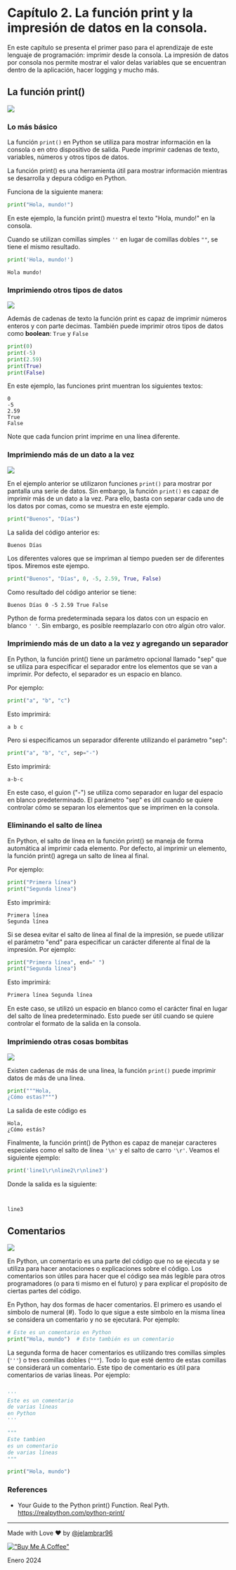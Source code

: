 # Capítulo 2. La función print y la impresión de datos en la consola. 

En este capítulo se presenta el primer paso para el aprendizaje de este lenguaje de programación: imprimir desde la consola. La impresión de datos por consola nos permite mostrar el valor delas variables que se encuentran dentro de la aplicación, hacer logging y mucho más. 

## La función print()

![](media/image_2_1.jpeg)

### Lo más básico

La función ```print()``` en Python se utiliza para mostrar información en la consola o en otro dispositivo de salida. Puede imprimir cadenas de texto, variables, números y otros tipos de datos.

La función print() es una herramienta útil para mostrar información mientras se desarrolla y depura código en Python.

Funciona de la siguiente manera:

```python
print("Hola, mundo!")
```

En este ejemplo, la función print() muestra el texto "Hola, mundo!" en la consola. 

Cuando se utilizan comillas simples ```''``` en lugar de comillas dobles ```""```, se tiene el mismo resultado. 

```python
print('Hola, mundo!')
```

```plain
Hola mundo!
```


### Imprimiendo otros tipos de datos

![](media/image_2_3.jpeg)


Además de cadenas de texto la función print es capaz de imprimir números enteros y con parte decimas. También puede imprimir otros tipos de datos como **boolean**: ```True``` y ```False```

```python
print(0)
print(-5)
print(2.59)
print(True)
print(False)
```

En este ejemplo, las funciones print muentran los siguientes textos:

```plain
0
-5
2.59
True
False
```

Note que cada funcion print imprime en una línea diferente. 

### Imprimiendo más de un dato a la vez

![](media/image_2_2.jpeg)


En el ejemplo anterior se utilizaron funciones ```print()``` para mostrar por pantalla una serie de datos. Sin embargo, la función ```print()``` es capaz de imprimir más de un dato a la vez. Para ello, basta con separar cada uno de los datos por comas, como se muestra en este ejemplo. 

```python
print("Buenos", "Días")
```

La salida del código anterior es: 

```plain 
Buenos Días
```

Los diferentes valores que se impriman al tiempo pueden ser de diferentes tipos. Miremos este ejempo. 
```python
print("Buenos", "Días", 0, -5, 2.59, True, False)
```

Como resultado del código anterior se tiene:

```plain 
Buenos Días 0 -5 2.59 True False
```

Python de forma predeterminada separa los datos con un espacio en blanco ```' '```. Sin embargo, es posible reemplazarlo con otro algún otro valor. 

### Imprimiendo más de un dato a la vez y agregando un separador

En Python, la función print() tiene un parámetro opcional llamado "sep" que se utiliza para especificar el separador entre los elementos que se van a imprimir. Por defecto, el separador es un espacio en blanco.

Por ejemplo:

```python
print("a", "b", "c")
```

Esto imprimirá:

```plain
a b c
```

Pero si especificamos un separador diferente utilizando el parámetro "sep":

```python
print("a", "b", "c", sep="-")
```

Esto imprimirá:

```plain
a-b-c
```

En este caso, el guion ("-") se utiliza como separador en lugar del espacio en blanco predeterminado. El parámetro "sep" es útil cuando se quiere controlar cómo se separan los elementos que se imprimen en la consola.

### Eliminando el salto de línea 


En Python, el salto de línea en la función print() se maneja de forma automática al imprimir cada elemento. Por defecto, al imprimir un elemento, la función print() agrega un salto de línea al final.

Por ejemplo:

```python
print("Primera línea")
print("Segunda línea")
```

Esto imprimirá:

```plain
Primera línea
Segunda línea
```

Si se desea evitar el salto de línea al final de la impresión, se puede utilizar el parámetro "end" para especificar un carácter diferente al final de la impresión. Por ejemplo:

```python
print("Primera línea", end=" ")
print("Segunda línea")
```

Esto imprimirá:

```python
Primera línea Segunda línea
```

En este caso, se utilizó un espacio en blanco como el carácter final en lugar del salto de línea predeterminado. Esto puede ser útil cuando se quiere controlar el formato de la salida en la consola.


### Imprimiendo otras cosas bombitas

![](media/image_2_8.jpeg)


Existen cadenas de más de una linea, la función ```print()``` puede imprimir datos de más de una linea. 

```python
print("""Hola,
¿Cómo estas?""")
```

La salida de este código es

```plain
Hola,
¿Cómo estás?
```

Finalmente, la función print() de Python es capaz de manejar caracteres especiales como el salto de línea ```'\n'``` y el salto de carro ```'\r'```. Veamos el siguiente ejemplo: 

```python
print('line1\r\nline2\r\nline3')
```

Donde la salida es la siguiente: 

```plain


line3
```

## Comentarios 

![](media/image_2_6.jpeg)


En Python, un comentario es una parte del código que no se ejecuta y se utiliza para hacer anotaciones o explicaciones sobre el código. Los comentarios son útiles para hacer que el código sea más legible para otros programadores (o para ti mismo en el futuro) y para explicar el propósito de ciertas partes del código.

En Python, hay dos formas de hacer comentarios. El primero es usando el símbolo de numeral (#). Todo lo que sigue a este símbolo en la misma línea se considera un comentario y no se ejecutará. Por ejemplo:

```python
# Este es un comentario en Python
print("Hola, mundo")  # Este también es un comentario

```

La segunda forma de hacer comentarios es utilizando tres comillas simples (```'''```) o tres comillas dobles (```"""```). Todo lo que esté dentro de estas comillas se considerará un comentario. Este tipo de comentario es útil para comentarios de varias líneas. Por ejemplo:

```python

'''
Este es un comentario
de varias líneas
en Python
'''

"""
Este tambien 
es un comentario
de varias líneas
"""

print("Hola, mundo")
```

### References

- Your Guide to the Python print() Function. Real Pyth. https://realpython.com/python-print/

____

Made with Love ❤️ by [@jelambrar96](https://github.com/jelambrar96)

[!["Buy Me A Coffee"](https://www.buymeacoffee.com/assets/img/custom_images/orange_img.png)](https://www.buymeacoffee.com/jelambrar1)

Enero 2024